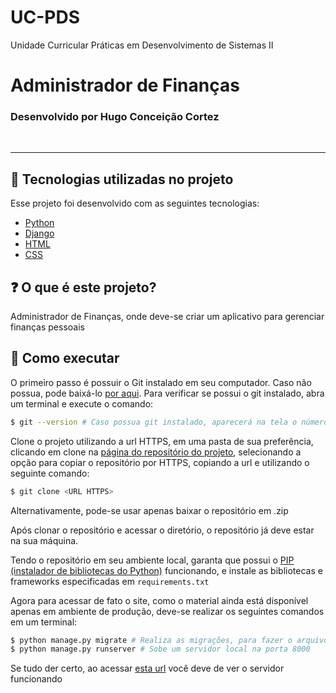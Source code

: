 # UC-PDS
Unidade Curricular Práticas em Desenvolvimento de Sistemas II
# Administrador de Finanças 

### Desenvolvido por Hugo Conceição Cortez
<br>

---
## 🧪 Tecnologias utilizadas no projeto

Esse projeto foi desenvolvido com as seguintes tecnologias:

- [Python](https://www.python.org/)
- [Django](https://www.djangoproject.com/)
- [HTML](https://developer.mozilla.org/pt-BR/docs/Web/HTML)
- [CSS](https://developer.mozilla.org/pt-BR/docs/Web/CSS)

## ❓ O que é este projeto?

Administrador de Finanças, onde deve-se criar um aplicativo para gerenciar finanças pessoais

## 🚀 Como executar

O primeiro passo é possuir o Git instalado em seu computador. Caso não possua, pode baixá-lo [por aqui](https://git-scm.com/downloads). Para verificar se possui o git instalado, abra um terminal e execute o comando:

```bash
$ git --version # Caso possua git instalado, aparecerá na tela o número da versão
```

Clone o projeto utilizando a url HTTPS, em uma pasta de sua preferência, clicando em clone na [página do repositório do projeto](https://github.com/Sr-Cortez/UC-PDS.git), selecionando a opção para copiar o repositório por HTTPS, copiando a url e utilizando o seguinte comando:

```bash
$ git clone <URL HTTPS>
```

Alternativamente, pode-se usar apenas baixar o repositório em .zip

Após clonar o repositório e acessar o diretório, o repositório já deve estar na sua máquina.

Tendo o repositório em seu ambiente local, garanta que possui o [PIP (instalador de bibliotecas do Python)](https://pip.pypa.io/en/stable/installation/) funcionando, e instale as bibliotecas e frameworks especificadas em ```requirements.txt```

Agora para acessar de fato o site, como o material ainda está disponível apenas em ambiente de produção, deve-se realizar os seguintes comandos em um terminal:

```bash
$ python manage.py migrate # Realiza as migrações, para fazer o arquivo do banco de dados
$ python manage.py runserver # Sobe um servidor local na porta 8000
```

Se tudo der certo, ao acessar [esta url](http://localhost:8000) você deve de ver o servidor funcionando

